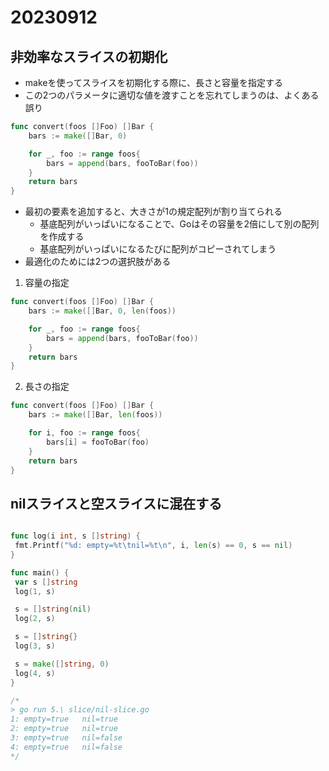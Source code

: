 # 20230912

## 非効率なスライスの初期化

- makeを使ってスライスを初期化する際に、長さと容量を指定する
- この2つのパラメータに適切な値を渡すことを忘れてしまうのは、よくある誤り

```go
func convert(foos []Foo) []Bar {
    bars := make([]Bar, 0)

    for _, foo := range foos{
        bars = append(bars, fooToBar(foo))
    }
    return bars
}
```

- 最初の要素を追加すると、大きさが1の規定配列が割り当てられる
  - 基底配列がいっぱいになることで、Goはその容量を2倍にして別の配列を作成する
  - 基底配列がいっぱいになるたびに配列がコピーされてしまう
- 最適化のためには2つの選択肢がある

1. 容量の指定

```go
func convert(foos []Foo) []Bar {
    bars := make([]Bar, 0, len(foos))

    for _, foo := range foos{
        bars = append(bars, fooToBar(foo))
    }
    return bars
}
```

2. 長さの指定

```go
func convert(foos []Foo) []Bar {
    bars := make([]Bar, len(foos))

    for i, foo := range foos{
        bars[i] = fooToBar(foo)
    }
    return bars
}
```

## nilスライスと空スライスに混在する

```go

func log(i int, s []string) {
 fmt.Printf("%d: empty=%t\tnil=%t\n", i, len(s) == 0, s == nil)
}

func main() {
 var s []string
 log(1, s)

 s = []string(nil)
 log(2, s)

 s = []string{}
 log(3, s)

 s = make([]string, 0)
 log(4, s)
}

/*
> go run 5.\ slice/nil-slice.go
1: empty=true   nil=true
2: empty=true   nil=true
3: empty=true   nil=false
4: empty=true   nil=false
*/

```
